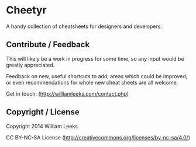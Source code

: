 # Cheetyr

A handy collection of cheatsheets for designers and developers.

## Contribute / Feedback

This will likely be a work in progress for some time, so any input would be greatly appreciated.

Feedback on new, useful shortcuts to add; areas which could be improved; or even recommendations for whole new cheat sheets are all welcome.

Get in touch: (http://williamleeks.com/contact.php)

## Copyright / License

Copyright 2014 William Leeks

CC BY-NC-SA License (http://creativecommons.org/licenses/by-nc-sa/4.0/)


